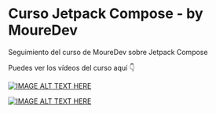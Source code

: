 # Curso Jetpack Compose - by MoureDev
Seguimiento del curso de MoureDev sobre Jetpack Compose

Puedes ver los vídeos del curso aquí 👇

[![IMAGE ALT TEXT HERE](https://i.ibb.co/b3rrSR1/jpack1.jpg)](https://www.youtube.com/watch?v=GOQVWaG7fCU&t=5s&ab_channel=MoureDevbyBraisMoure)

[![IMAGE ALT TEXT HERE](https://i.ibb.co/dpqvVzr/jpack2.jpg)](https://www.youtube.com/watch?v=yVIGAvMO3bc&list=WL&index=8&ab_channel=MoureDevbyBraisMoure)






